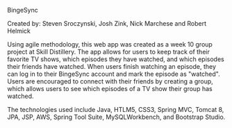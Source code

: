 BingeSync

Created by: Steven Sroczynski, Josh Zink, Nick Marchese and Robert Helmick

Using agile methodology, this web app was created as a week 10 group project at Skill Distillery. The app allows for users to keep track of their favorite TV shows, which episodes they have watched, and which episodes their friends have watched. When users finish watching an episode, they can log in to their BingeSync account and mark the episode as "watched". Users are encouraged to connect with their friends by creating a group, which allows users to see which episodes of a TV show their group has watched.

The technologies used include Java, HTLM5, CSS3, Spring MVC, Tomcat 8, JPA, JSP, AWS, Spring Tool Suite, MySQLWorkbench, and Bootstrap Studio.
